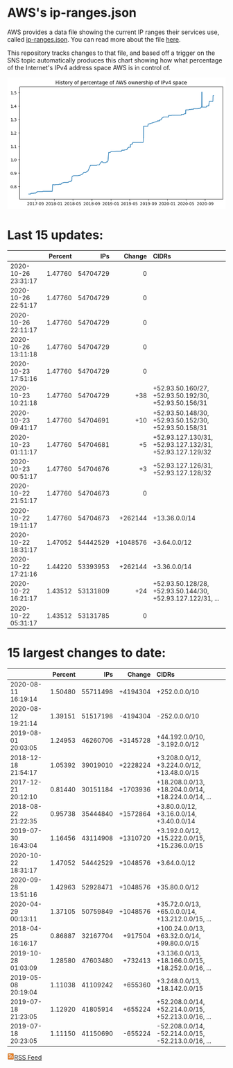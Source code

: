 # AWS's ip-ranges.json

AWS provides a data file showing the current IP ranges their
services use, called [ip-ranges.json](https://ip-ranges.amazonaws.com/ip-ranges.json).  You 
can read more about the file [here](https://docs.aws.amazon.com/general/latest/gr/aws-ip-ranges.html).

This repository tracks changes to that file, and based off a trigger on the SNS topic 
automatically produces this chart showing how what percentage of the Internet's IPv4 
address space AWS is in control of.

![History of AWS](history_count.png)

# Last 15 updates:

| | Percent | IPs | Change | CIDRs |
| :--- | ---: | ---: | ---: | :--- |
| 2020-10-26 23:31:17 | 1.47760 | 54704729 | 0 |  |
| 2020-10-26 22:51:17 | 1.47760 | 54704729 | 0 |  |
| 2020-10-26 22:11:17 | 1.47760 | 54704729 | 0 |  |
| 2020-10-26 13:11:18 | 1.47760 | 54704729 | 0 |  |
| 2020-10-23 17:51:16 | 1.47760 | 54704729 | 0 |  |
| 2020-10-23 10:21:18 | 1.47760 | 54704729 | +38 | +52.93.50.160/27, +52.93.50.192/30, +52.93.50.156/31 |
| 2020-10-23 09:41:17 | 1.47760 | 54704691 | +10 | +52.93.50.148/30, +52.93.50.152/30, +52.93.50.158/31 |
| 2020-10-23 01:11:17 | 1.47760 | 54704681 | +5 | +52.93.127.130/31, +52.93.127.132/31, +52.93.127.129/32 |
| 2020-10-23 00:51:17 | 1.47760 | 54704676 | +3 | +52.93.127.126/31, +52.93.127.128/32 |
| 2020-10-22 21:51:17 | 1.47760 | 54704673 | 0 |  |
| 2020-10-22 19:11:17 | 1.47760 | 54704673 | +262144 | +13.36.0.0/14 |
| 2020-10-22 18:31:17 | 1.47052 | 54442529 | +1048576 | +3.64.0.0/12 |
| 2020-10-22 17:21:16 | 1.44220 | 53393953 | +262144 | +3.36.0.0/14 |
| 2020-10-22 16:21:17 | 1.43512 | 53131809 | +24 | +52.93.50.128/28, +52.93.50.144/30, +52.93.127.122/31, ... |
| 2020-10-22 05:31:17 | 1.43512 | 53131785 | 0 |  |


# 15 largest changes to date:

| | Percent | IPs | Change | CIDRs |
| :--- | ---: | ---: | ---: | :--- |
| 2020-08-11 16:19:14 | 1.50480 | 55711498 | +4194304 | +252.0.0.0/10 |
| 2020-08-12 19:21:14 | 1.39151 | 51517198 | -4194304 | -252.0.0.0/10 |
| 2019-08-01 20:03:05 | 1.24953 | 46260706 | +3145728 | +44.192.0.0/10, -3.192.0.0/12 |
| 2018-12-18 21:54:17 | 1.05392 | 39019010 | +2228224 | +3.208.0.0/12, +3.224.0.0/12, +13.48.0.0/15 |
| 2017-12-21 20:12:10 | 0.81440 | 30151184 | +1703936 | +18.208.0.0/13, +18.204.0.0/14, +18.224.0.0/14, ... |
| 2018-08-22 21:22:35 | 0.95738 | 35444840 | +1572864 | +3.80.0.0/12, +3.16.0.0/14, +3.40.0.0/14 |
| 2019-07-30 16:43:04 | 1.16456 | 43114908 | +1310720 | +3.192.0.0/12, +15.222.0.0/15, +15.236.0.0/15 |
| 2020-10-22 18:31:17 | 1.47052 | 54442529 | +1048576 | +3.64.0.0/12 |
| 2020-09-28 13:51:16 | 1.42963 | 52928471 | +1048576 | +35.80.0.0/12 |
| 2020-04-29 00:13:11 | 1.37105 | 50759849 | +1048576 | +35.72.0.0/13, +65.0.0.0/14, +13.212.0.0/15, ... |
| 2018-04-25 16:16:17 | 0.86887 | 32167704 | +917504 | +100.24.0.0/13, +63.32.0.0/14, +99.80.0.0/15 |
| 2019-10-28 01:03:09 | 1.28580 | 47603480 | +732413 | +3.136.0.0/13, +18.166.0.0/15, +18.252.0.0/16, ... |
| 2019-05-08 20:19:04 | 1.11038 | 41109242 | +655360 | +3.248.0.0/13, +18.142.0.0/15 |
| 2019-07-18 21:23:05 | 1.12920 | 41805914 | +655224 | +52.208.0.0/14, +52.214.0.0/15, +52.213.0.0/16, ... |
| 2019-07-18 20:23:05 | 1.11150 | 41150690 | -655224 | -52.208.0.0/14, -52.214.0.0/15, -52.213.0.0/16, ... |


[![RSS Icon](rss-icon.png)RSS Feed](https://raw.githubusercontent.com/seligman/aws-ip-ranges/master/rss.xml)

